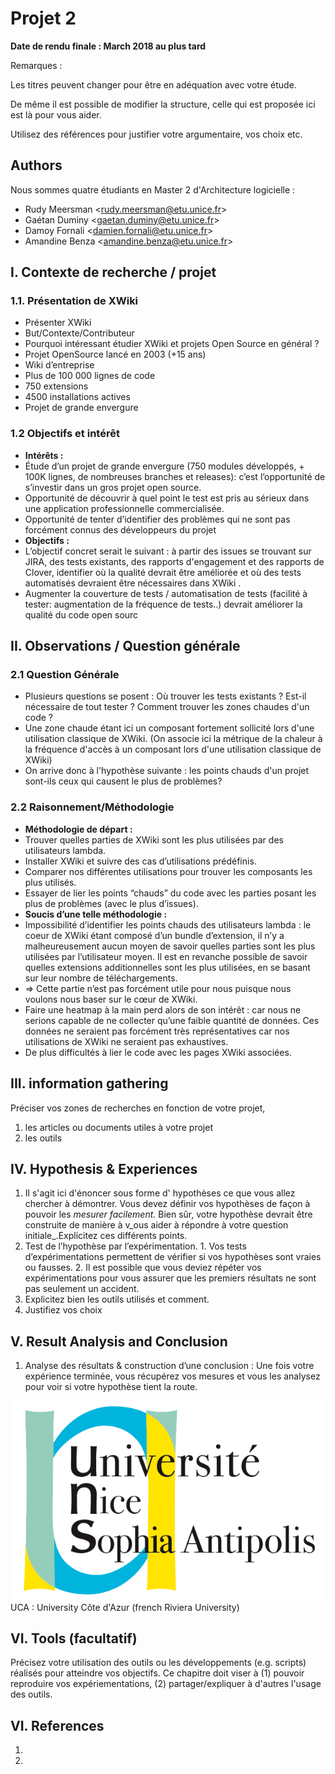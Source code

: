 # Projet 2

**Date de rendu finale : March 2018 au plus tard**

Remarques :

Les titres peuvent changer pour être en adéquation avec votre étude.

De même il est possible de modifier la structure, celle qui est proposée ici est là pour vous aider.

Utilisez des références pour justifier votre argumentaire, vos choix etc.

## Authors

Nous sommes quatre étudiants en Master 2 d'Architecture logicielle : 

* Rudy Meersman &lt;rudy.meersman@etu.unice.fr&gt;
* Gaétan Duminy &lt;gaetan.duminy@etu.unice.fr&gt;
* Damoy Fornali &lt;damien.fornali@etu.unice.fr&gt;
* Amandine Benza &lt;amandine.benza@etu.unice.fr&gt;

## I. Contexte de recherche / projet

### 1.1. Présentation de XWiki <a id="docs-internal-guid-e7045e26-7fff-fbe0-966c-c04c74baeec5"></a>

* Présenter XWiki
* But/Contexte/Contributeur
* Pourquoi intéressant étudier XWiki et projets Open Source en général ? 
* Projet OpenSource lancé en 2003 \(+15 ans\)
* Wiki d’entreprise
* Plus de 100 000 lignes de code
* 750 extensions
* 4500 installations actives
* Projet de grande envergure

### 1.2 Objectifs et intérêt

* **Intérêts :**
* Étude d’un projet de grande envergure \(750 modules développés, + 100K lignes, de nombreuses branches et releases\): c’est l’opportunité de s’investir dans un gros projet open source.
* Opportunité de découvrir à quel point le test est pris au sérieux dans une application professionnelle commercialisée.
* Opportunité de tenter d’identifier des problèmes qui ne sont pas forcément connus des développeurs du projet 
*  **Objectifs :** 
* L’objectif concret serait le suivant : à partir des issues se trouvant sur JIRA, des tests existants, des rapports d'engagement et des rapports de Clover, identifier où la qualité devrait être améliorée et où des tests automatisés devraient être nécessaires dans XWiki .
* Augmenter la couverture de tests / automatisation de tests \(facilité à tester: augmentation de la fréquence de tests..\) devrait améliorer la qualité du code open sourc

## II. Observations / Question générale

### 2.1  Question Générale <a id="docs-internal-guid-51382e29-7fff-2108-5bbb-1ef6c6d7fddd"></a>

* Plusieurs questions se posent : Où trouver les tests existants ? Est-il nécessaire de tout tester ? Comment trouver les zones chaudes d'un code ?
* Une zone chaude étant ici un composant fortement sollicité lors d'une utilisation classique de XWiki. \(On associe ici la métrique de la chaleur à la fréquence d'accès à un composant lors d'une utilisation classique de XWiki\)
* On arrive donc à l'hypothèse suivante : les points chauds d'un projet sont-ils ceux qui causent le plus de problèmes?

### 2.2 Raisonnement/Méthodologie

* **Méthodologie de départ :**
* Trouver quelles parties de XWiki sont les plus utilisées par des utilisateurs lambda.
* Installer XWiki et suivre des cas d’utilisations prédéfinis.
* Comparer nos différentes utilisations pour trouver les composants les plus utilisés.
* Essayer de lier les points “chauds” du code avec les parties posant les plus de problèmes \(avec le plus d’issues\).
*  **Soucis d’une telle méthodologie :**
* Impossibilité d’identifier les points chauds des utilisateurs lambda : le coeur de XWiki étant composé d’un bundle d’extension, il n’y a malheureusement aucun moyen de savoir quelles parties sont les plus utilisées par l’utilisateur moyen. Il est en revanche possible de savoir quelles extensions additionnelles sont les plus utilisées, en se basant sur leur nombre de téléchargements. 
* =&gt; Cette partie n’est pas forcément utile pour nous puisque nous voulons nous baser sur le cœur de XWiki.
* Faire une heatmap à la main perd alors de son intérêt : car nous ne serions capable de ne collecter qu’une faible quantité de données. Ces données ne seraient pas forcément très représentatives car nos utilisations de XWiki ne seraient pas exhaustives.
* De plus difficultés à lier le code avec les pages XWiki associées.

## III. information gathering

Préciser vos zones de recherches en fonction de votre projet,

1. les articles ou documents utiles à votre projet
2. les outils

## IV. Hypothesis & Experiences

1. Il s'agit ici d'énoncer sous forme d' hypothèses ce que vous allez chercher à démontrer. Vous devez définir vos hypothèses de façon à pouvoir les _mesurer facilement._ Bien sûr, votre hypothèse devrait être construite de manière à v_ous aider à répondre à votre question initiale_.Explicitez ces différents points.
2. Test de l’hypothèse par l’expérimentation. 1. Vos tests d’expérimentations permettent de vérifier si vos hypothèses sont vraies ou fausses. 2. Il est possible que vous deviez répéter vos expérimentations pour vous assurer que les premiers résultats ne sont pas seulement un accident.
3. Explicitez bien les outils utilisés et comment.
4. Justifiez vos choix

## V. Result Analysis and Conclusion

1. Analyse des résultats & construction d’une conclusion : Une fois votre expérience terminée, vous récupérez vos mesures et vous les analysez pour voir si votre hypothèse tient la route. 

![](../.gitbook/assets/logo_uns%20%281%29.png) UCA : University Côte d'Azur \(french Riviera University\)

## VI. Tools \(facultatif\)

Précisez votre utilisation des outils ou les développements \(e.g. scripts\) réalisés pour atteindre vos objectifs. Ce chapitre doit viser à \(1\) pouvoir reproduire vos expériementations, \(2\) partager/expliquer à d'autres l'usage des outils.

## VI. References

1.

1. 
